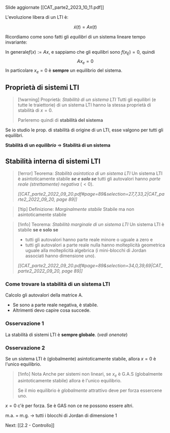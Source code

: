 Slide aggiornate [[CAT_parte2_2023_10_11.pdf]]

L'evoluzione libera di un LTI è:

$$
\dot x(t) = A x(t)
$$

Ricordiamo come sono fatti gli *equilibri* di un sistema lineare tempo invariante:

In generale$f(x) := Ax$, e sappiamo che gli equilibri sono $f(x_E) = 0$, quindi
$$A x_e = 0$$
In particolare $x_e = 0$ è **sempre** un equilibrio del sistema.

## Proprietà di sistemi LTI

> [!warning] Proprietà: *Stabilità di un sistema LTI*
> Tutti gli equilibri (e tutte le traiettorie) di un sistema LTI hanno la stessa proprietà di stabilità di $x = 0$. 
> 
> Parleremo quindi di **stabilità del sistema**


Se io studio le prop. di stabilità di origine di un LTI, esse valgono per tutti gli equilibri.

**Stabilità di un *equilibrio*** $\Longrightarrow$ **Stabilità di un sistema**

## Stabilità interna di sistemi LTI

> [!error] Teorema: *Stabilità asintotica di un sistema LTI*
> Un sistema LTI è asintoticamente stabile ***se e solo se*** tutti gli autovalori hanno *parte reale (strettamente) negativa* ($< 0$).
> 
> *[[CAT_parte2_2022_09_20.pdf#page=89&selection=27,7,33,2|CAT_parte2_2022_09_20, page 89]]*

> [!tip] Definizione: *Marginalmente stabile*
> Stabile ma non asintoticamente stabile

> [!info] Teorema: *Stabilità marginale di un sistema LTI*
> Un sistema LTI è stabile **se e solo se**
> - tutti gli autovalori hanno parte reale minore o uguale a zero e 
> - tutti gli autovalori a parte reale nulla hanno molteplicità geometrica uguale alla molteplicità algebrica (i mini-blocchi di Jordan associati hanno dimensione uno).
> 
> *[[CAT_parte2_2022_09_20.pdf#page=89&selection=34,0,39,69|CAT_parte2_2022_09_20, page 89]]*


### Come trovare la stabilità di un sistema LTI
Calcolo gli autovalori della matrice A.
- Se sono a parte reale negativa, è stabile.
- Altrimenti devo capire cosa succede.


### Osservazione 1
La stabilità di sistemi LTI è **sempre globale**. (*vedi onenote*)

### Osservazione 2
Se un sistema LTI è (globalmente) asintoticamente stabile, allora $x = 0$ è l'unico equilibrio.

  > [!info] Nota 
  > Anche per sistemi non lineari, se $x_e$ è G.A.S (globalmente asintoticamente stabile) allora è l'unico equilibrio.
  > 
  > Se il mio equilibrio è *globalmente* attrattivo deve per forza essercene uno.


$x=0$ c'è per forza. Se è GAS non ce ne possono essere altri.

m.a. = m.g. -> tutti i blocchi di Jordan di dimensione 1


Next: [[2.2 - Controllo]]